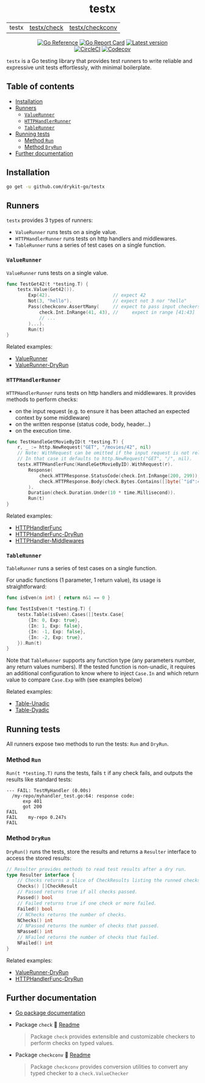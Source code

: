 <h1 align="center">testx</h1>
<table align="center">
	<tr>
		<td>testx</td>
		<td><a href="./check/README.md">testx/check</a></td>
		<td><a href="./checkconv/README.md">testx/checkconv</a></td>
	</tr>
</table>

<p align="center">    
  <a href="https://pkg.go.dev/github.com/drykit-go/testx#section-documentation">
    <img alt="Go Reference" src="https://pkg.go.dev/badge/github.com/drykit-go/testx.svg" /></a>
  <a href="https://goreportcard.com/report/github.com/drykit-go/testx">
    <img alt="Go Report Card" src="https://goreportcard.com/badge/github.com/drykit-go/testx" /></a>
  <a href="https://github.com/drykit-go/testx/releases">
    <img alt="Latest version" src="https://img.shields.io/github/v/tag/drykit-go/testx?label=release"></a>
  <br/>
  <a href="https://circleci.com/gh/circleci/circleci-docs">
    <img alt="CircleCI" src="https://circleci.com/gh/circleci/circleci-docs.svg?style=shield" /></a>
  <a href="https://codecov.io/gh/drykit-go/testx">
    <img alt="Codecov" src="https://codecov.io/gh/drykit-go/testx/branch/main/graph/badge.svg?token=XZRUXJDFJE"/></a>
</p>

`testx` is a Go testing library that provides test runners to write reliable
and expressive unit tests effortlessly, with minimal boilerplate.

## Table of contents

- [Installation](#installation)
- [Runners](#runners)
  - [`ValueRunner`](#valuerunner)
  - [`HTTPHandlerRunner`](#httphandlerrunner)
  - [`TableRunner`](#tablerunner)
- [Running tests](#running-tests)
  - [Method `Run`](#method-run)
  - [Method `DryRun`](#method-dryrun)
- [Further documentation](#further-documentation)

## Installation

```sh
go get -u github.com/drykit-go/testx
```

## Runners

`testx` provides 3 types of runners:

- `ValueRunner` runs tests on a single value.
- `HTTPHandlerRunner` runs tests on http handlers and middlewares.
- `TableRunner` runs a series of test cases on a single function.

### `ValueRunner`

`ValueRunner` runs tests on a single value.

```go
func TestGet42(t *testing.T) {
    testx.Value(Get42()).
        Exp(42).                       // expect 42
        Not(3, "hello").               // expect not 3 nor "hello"
        Pass(checkconv.AssertMany(     // expect to pass input checkers:
            check.Int.InRange(41, 43), //     expect in range [41:43]
            // ...
        )...).
        Run(t)
}
```

Related examples:

- [ValueRunner](https://pkg.go.dev/github.com/drykit-go/testx#example-ValueRunner)
- [ValueRunner-DryRun](https://pkg.go.dev/github.com/drykit-go/testx#example-ValueRunner-DryRun)

### `HTTPHandlerRunner`

`HTTPHandlerRunner` runs tests on http handlers and middlewares.
It provides methods to perform checks:
- on the input request (e.g. to ensure it has been attached an expected context
  by some middleware)
- on the written response (status code, body, header...)
- on the execution time.

```go
func TestHandleGetMovieByID(t *testing.T) {
    r, _ := http.NewRequest("GET", "/movies/42", nil)
    // Note: WithRequest can be omitted if the input request is not relevant.
    // In that case it defaults to http.NewRequest("GET", "/", nil).
    testx.HTTPHandlerFunc(HandleGetMovieByID).WithRequest(r).
        Response(
            check.HTTPResponse.StatusCode(check.Int.InRange(200, 299)),
            check.HTTPResponse.Body(check.Bytes.Contains([]byte(`"id":42`))),
        ).
        Duration(check.Duration.Under(10 * time.Millisecond)).
        Run(t)
}
```

Related examples:

- [HTTPHandlerFunc](https://pkg.go.dev/github.com/drykit-go/testx#example-HTTPHandlerFunc)
- [HTTPHandlerFunc-DryRun](https://pkg.go.dev/github.com/drykit-go/testx#example-HTTPHandlerFunc-DryRun)
- [HTTPHandler-Middlewares](https://pkg.go.dev/github.com/drykit-go/testx#example-HTTPHandler-Middlewares)

### `TableRunner`

`TableRunner` runs a series of test cases on a single function.

For unadic functions (1 parameter, 1 return value), its usage is straightforward:

```go
func isEven(n int) { return n&1 == 0 }

func TestIsEven(t *testing.T) {
    testx.Table(isEven).Cases([]testx.Case{
        {In: 0, Exp: true},
        {In: 1, Exp: false},
        {In: -1, Exp: false},
        {In: -2, Exp: true},
    }).Run(t)
}
```

Note that `TableRunner` supports any function type (any parameters number,
any return values numbers). If the tested function is non-unadic, it requires
an additional configuration to know where to inject `Case.In` and which
return value to compare `Case.Exp` with (see examples below)

Related examples:

- [Table-Unadic](https://pkg.go.dev/github.com/drykit-go/testx#example-Table-Unadic)
- [Table-Dyadic](https://pkg.go.dev/github.com/drykit-go/testx#example-Table-Dyadic)

## Running tests

All runners expose two methods to run the tests: `Run` and `DryRun`.

### Method `Run`

`Run(t *testing.T)` runs the tests, fails `t` if any check fails,
and outputs the results like standard tests:

```
--- FAIL: TestMyHandler (0.00s)
  /my-repo/myhandler_test.go:64: response code:
      exp 401
      got 200
FAIL
FAIL	my-repo	0.247s
FAIL
```

### Method `DryRun`

`DryRun()` runs the tests, store the results and returns a `Resulter` interface
to access the stored results:

```go
// Resulter provides methods to read test results after a dry run.
type Resulter interface {
    // Checks returns a slice of CheckResults listing the runned checks
    Checks() []CheckResult
    // Passed returns true if all checks passed.
    Passed() bool
    // Failed returns true if one check or more failed.
    Failed() bool
    // NChecks returns the number of checks.
    NChecks() int
    // NPassed returns the number of checks that passed.
    NPassed() int
    // NFailed returns the number of checks that failed.
    NFailed() int
}
```

Related examples:

- [ValueRunner-DryRun](https://pkg.go.dev/github.com/drykit-go/testx#example-ValueRunner-DryRun)
- [HTTPHandlerFunc-DryRun](https://pkg.go.dev/github.com/drykit-go/testx#example-HTTPHandlerFunc-DryRun)


## Further documentation

- [Go package documentation](https://pkg.go.dev/github.com/drykit-go/testx#section-documentation)

- Package `check` 📄 [Readme](./check/README.md)
  > Package `check` provides extensible and customizable checkers to perform checks on typed values.

- Package `checkconv` 📄 [Readme](./checkconv/README.md)
  > Package `checkconv` provides conversion utilities to convert any typed checker to a `check.ValueChecker`
  
